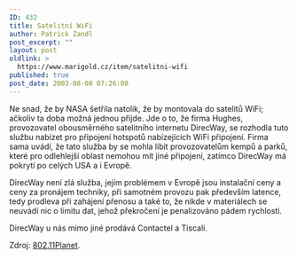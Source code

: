```yaml
---
ID: 432
title: Satelitní WiFi
author: Patrick Zandl
post_excerpt: ""
layout: post
oldlink: >
  https://www.marigold.cz/item/satelitni-wifi
published: true
post_date: 2003-08-08 07:26:00
---
```

<p>
Ne snad, že by NASA šetřila natolik, že by montovala do satelitů WiFi; ačkoliv ta doba možná jednou přijde. Jde o to,&#160;že firma Hughes, provozovatel obousměrného satelitního internetu DirecWay, se rozhodla tuto službu nabízet pro připojení hotspotů nabízejících WiFi připojení. Firma sama uvádí, že tato služba by se mohla líbit provozovatelům kempů a parků, které pro odlehlejší oblast nemohou mít jiné připojení, zatímco DirecWay má pokrytí po celých USA a i Evropě. </p>

<p>
DirecWay není zlá služba, jejím problémem v Evropě jsou instalační ceny a ceny za pronájem techniky, při samotném provozu pak především latence, tedy prodleva při zahájení přenosu a také to, že nikde v materiálech se neuvádí nic o limitu dat, jehož překročení je penalizováno pádem rychlosti. </p>

<p>
DirecWay u nás mimo jiné prodává Contactel a Tiscali. </p>

<p>
Zdroj: <A href="http://www.wi-fiplanet.com/news/article.php/2245241" target=_blank>802.11Planet</A>.</p>
